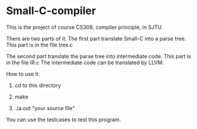 # Small-C-compiler
This is the project of course CS308, compiler principle, in SJTU

There are two parts of it. 
The first part translate Small-C into a parse tree. This part is in the file tree.c

The second part translate the parse tree into intermediate code. This part is in the file IR.c
The intermediate code can be translated by LLVM.

How to use it:

1. cd to this directory

2. make

3. ./a.out "your source file"

You can use the testcases to test this program.